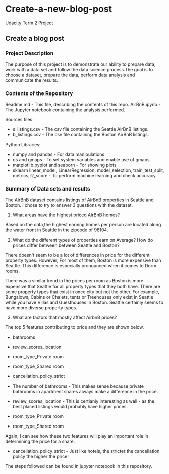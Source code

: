 # Create-a-new-blog-post
Udacity Term 2 Project

## Create a blog post

### Project Description

The purpose of this project is to demonstrate our ability to prepare data, work with a data set and follow the data science process.The goal is to choose a dataset, prepare the data, perform data analysis and communicate the results. 

### Contents of the Repository

Readme.md - This file, describing the contents of this repo.
AirBnB.ipynb - The Jupyter notebook containing the analysis performed.

Sources files:
* s_listings.csv - The csv file containing the Seattle AirBnB listings.
* b_listings.csv - The csv file containing the Boston AirBnB listings.

Python Libraries:

* numpy and pandas - For data manipulations
* os and gmaps - To set system variables and enable use of gmaps.
* matplotlib.pyplot and seaborn - For showing plots
* sklearn linear_model, LinearRegression, model_selection, train_test_split, metrics,r2_score - To perform machine learning and check accuracy.

### Summary of Data sets and results

The AirBnB dataset contains listings of AirBnB properties in Seattle and Boston. I chose to try to answer 3 questions with the dataset.

1. What areas have the highest priced AirBnB homes? 

Based on the data,the highest earning homes per person are located along the water front in Seattle in the zipcode of 98104.

2. What do the different types of properties earn on Average? How do prices differ between between Seattle and Boston?

There doesn't seem to be a lot of differences in price for the different property types. However, For most of them, Boston is more expensive than Seattle. This difference is especially pronounced when it comes to Dorm rooms.

There was a similar trend in the prices per room as Boston is more expensive that Seattle for all property types that they both have. There are some property types that exist in once city but not the other. For example, Bungalows, Cabins or Chalets, tents or Treehouses only exist in Seattle while you have Villas and Guesthouses in Boston. Seattle certainly seems to have more diverse property types.

3. What are factors that mostly affect AirbnB prices?

The top 5 features contributing to price and they are shown below.

* bathrooms
* review_scores_location
* room_type_Private room
* room_type_Shared room
* cancellation_policy_strict

* The number of bathrooms - This makes sense because private bathrooms in apartment shares always make a difference in the price.

* review_scores_location - This is certianly interesting as well - as the best placed listings would probably have higher prices. 

* room_type_Private room
* room_type_Shared room

Again, I can see how these two features will play an important role in determining the price for a share.

* cancellation_policy_strict - Just like hotels, the stricter the cancellation policy the higher the price!

The steps followed can be found in jupyter notebook in this repository. 
